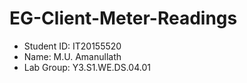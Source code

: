 # EG-Client-Meter-Readings

- Student ID: IT20155520
- Name: M.U. Amanullath
- Lab Group: Y3.S1.WE.DS.04.01

